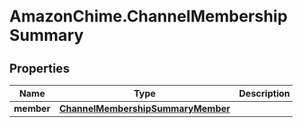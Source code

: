 # AmazonChime.ChannelMembershipSummary

## Properties

Name | Type | Description | Notes
------------ | ------------- | ------------- | -------------
**member** | [**ChannelMembershipSummaryMember**](ChannelMembershipSummaryMember.md) |  | [optional] 


